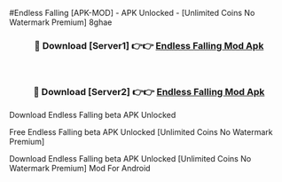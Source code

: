 #Endless Falling [APK-MOD] - APK Unlocked - [Unlimited Coins No Watermark Premium] 8ghae



<div align="center">

<h3>🔴 Download [Server1] 👉👉 <a href="https://momento.my/?title=Endless_Falling">Endless Falling Mod Apk</a></h3><br>

<h3>🔴 Download [Server2] 👉👉 <a href="https://momento.my/?title=Endless_Falling">Endless Falling Mod Apk</a></h3>
</div>



Download Endless Falling beta APK Unlocked

Free Endless Falling beta APK Unlocked [Unlimited Coins No Watermark Premium]

Download Endless Falling beta APK Unlocked [Unlimited Coins No Watermark Premium] Mod For Android
